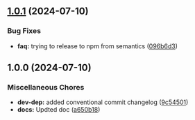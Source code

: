 ## [1.0.1](https://github.com/AppiumTestDistribution/test-npm-release/compare/v1.0.0...v1.0.1) (2024-07-10)

### Bug Fixes

* **faq:** trying to release to npm from semantics ([096b6d3](https://github.com/AppiumTestDistribution/test-npm-release/commit/096b6d32d4e170e755ebc36acb4d6f998a88286d))

## 1.0.0 (2024-07-10)

### Miscellaneous Chores

* **dev-dep:** added conventional commit changelog ([9c54501](https://github.com/AppiumTestDistribution/test-npm-release/commit/9c545011775cd774c4321a2f6615ad3982ffd9b1))
* **docs:** Updted doc ([a650b18](https://github.com/AppiumTestDistribution/test-npm-release/commit/a650b180b239f3143831a57b7d0f0e26f0209955))
